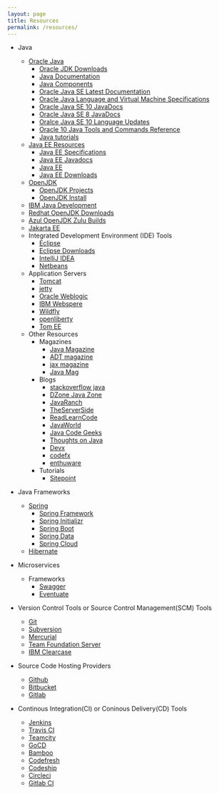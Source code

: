 ```yaml
---
layout: page
title: Resources
permalink: /resources/
---
```

- Java
  - [Oracle Java](http://www.oracle.com/technetwork/java/index.html)
    - [Oracle JDK Downloads](http://www.oracle.com/technetwork/java/javase/downloads/index.html)
    - [Java Documentation](https://docs.oracle.com/en/java/)
    - [Java Components](https://docs.oracle.com/javacomponents/)
    - [Oracle Java SE Latest Documentation](https://docs.oracle.com/javase/)
    - [Oracle Java Language and Virtual Machine Specifications](https://docs.oracle.com/javase/specs/index.html)
    - [Oracle Java SE 10 JavaDocs](https://docs.oracle.com/javase/10/docs/api/overview-summary.html)
    - [Oracle Java SE 8 JavaDocs](https://docs.oracle.com/javase/8/docs/api/index.html)
    - [Oralce Java SE 10 Language Updates](https://docs.oracle.com/javase/10/language/)
    - [Oracle 10 Java Tools and Commands Reference](https://docs.oracle.com/javase/10/tools/tools-and-command-reference.htm)
    - [Java tutorials](https://docs.oracle.com/javase/tutorial/reallybigindex.html)
  - [Java EE Resources](https://javaee.github.io/)
    - [Java EE Specifications](https://javaee.github.io/javaee-spec/)
    - [Java EE Javadocs](https://javaee.github.io/javaee-spec/javadocs/)
    - [Java EE](https://www.oracle.com/technetwork/java/javaee/overview/index.html)
    - [Java EE Downloads](http://www.oracle.com/technetwork/java/javaee/downloads/index.html)
  - [OpenJDK](http://openjdk.java.net/)
    - [OpenJDK Projects](http://openjdk.java.net/projects/jdk/)
    - [OpenJDK Install](http://openjdk.java.net/install/index.html)
  - [IBM Java Development](https://www.ibm.com/developerworks/learn/java/index.html)
  - [Redhat OpenJDK Downloads](https://developers.redhat.com/products/openjdk/download/)
  - [Azul OpenJDK Zulu Builds](https://www.azul.com/downloads/zulu/)
  - [Jakarta EE](https://jakarta.ee/)
  - Integrated Development Environment (IDE) Tools
    - [Eclipse](http://www.eclipse.org/)
    - [Eclipse Downloads](http://www.eclipse.org/downloads/packages/)
    - [IntelliJ IDEA](https://www.jetbrains.com/idea/)
    - [Netbeans](https://netbeans.apache.org/)
  - Application Servers
    - [Tomcat](http://tomcat.apache.org/)
    - [jetty](https://www.eclipse.org/jetty/)
    - [Oracle Weblogic](https://www.oracle.com/middleware/technologies/weblogic.html)
    - [IBM Webspere](https://www.ibm.com/cloud/websphere-application-platform)
    - [Wildfly](http://www.wildfly.org/)
    - [openliberty](https://openliberty.io/)
    - [Tom EE](http://tomee.apache.org/index.html)
  - Other Resources
    - Magazines
      - [Java Magazine](http://www.javamagazine.mozaicreader.com)
      - [ADT magazine](https://adtmag.com)
      - [jax magazine](https://jaxenter.com/jax-magazine)
      - [Java Mag](http://javamag.org/)
    - Blogs
      - [stackoverflow java](https://stackoverflow.com/tags/java)
      - [DZone Java Zone](https://dzone.com/java-jdk-development-tutorials-tools-news)
      - [JavaRanch](https://javaranch.com/)
      - [TheServerSide](https://www.theserverside.com/)
      - [ReadLearnCode](https://readlearncode.com/)
      - [JavaWorld](https://www.javaworld.com/)
      - [Java Code Geeks](https://www.javacodegeeks.com/)
      - [Thoughts on Java](https://www.thoughts-on-java.org/blog/)
      - [Devx](http://www.devx.com/)
      - [codefx](https://blog.codefx.org/)
      - [enthuware](http://www.enthuware.com)
    - Tutorials
      - [Sitepoint](https://www.sitepoint.com/)

- Java Frameworks
  - [Spring](https://spring.io/)
    - [Spring Framework](https://spring.io/projects/spring-framework)
    - [Spring Initializr](https://start.spring.io/)
    - [Spring Boot](https://spring.io/projects/spring-boot)
    - [Spring Data](https://spring.io/projects/spring-data)
    - [Spring Cloud](https://projects.spring.io/spring-cloud/)
  - [Hibernate](http://hibernate.org/)

- Microservices
  - Frameworks
    - [Swagger](https://swagger.io/)
    - [Eventuate](http://eventuate.io/)
    
- Version Control Tools or Source Control Management(SCM) Tools
  - [Git](https://git-scm.com/)
  - [Subversion](https://subversion.apache.org/)
  - [Mercurial](https://www.mercurial-scm.org/)
  - [Team Foundation Server](https://visualstudio.microsoft.com/tfs/)
  - [IBM Clearcase](https://www.ibm.com/us-en/marketplace/rational-clearcase)

- Source Code Hosting Providers
  - [Github](https://github.com/)
  - [Bitbucket](https://bitbucket.org/)
  - [Gitlab](https://gitlab.com/)
  
- Continous Integration(CI) or Coninous Delivery(CD) Tools
  - [Jenkins](https://jenkins.io/)
  - [Travis CI](https://travis-ci.org/)
  - [Teamcity](https://www.jetbrains.com/teamcity)
  - [GoCD](https://www.gocd.org/)
  - [Bamboo](https://www.atlassian.com/software/bamboo)
  - [Codefresh](https://codefresh.io/)
  - [Codeship](https://codeship.com/)
  - [Circleci](https://circleci.com/)
  - [Gitlab CI](https://about.gitlab.com/product/ci/)
  
  
  
